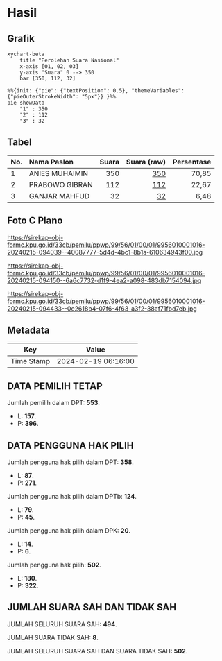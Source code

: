 # Hasil

## Grafik

```mermaid
xychart-beta
    title "Perolehan Suara Nasional"
    x-axis [01, 02, 03]
    y-axis "Suara" 0 --> 350
    bar [350, 112, 32]
```

```mermaid
%%{init: {"pie": {"textPosition": 0.5}, "themeVariables": {"pieOuterStrokeWidth": "5px"}} }%%
pie showData
    "1" : 350
    "2" : 112
    "3" : 32
```

## Tabel

| No. | Nama Paslon    | Suara | Suara (raw) | Persentase |
|:--- |:-------------- | -----:| -----------:| ----------:|
| 1   | ANIES MUHAIMIN | 350   | [350][p-1]  | 70,85      |
| 2   | PRABOWO GIBRAN | 112   | [112][p-2]  | 22,67      |
| 3   | GANJAR MAHFUD  | 32    | [32][p-3]   | 6,48       |


[p-1]: https://github.com/gigit-pemilu/pemilu-2024/blob/main/pilpres/hitung-suara/sub/99-luar-negeri/sub/56-kairo-mesir/sub/01-kairo-mesir/sub/0001-kairo-mesir/sub/016-tps-015/sub/paslon-1.txt
[p-2]: https://github.com/gigit-pemilu/pemilu-2024/blob/main/pilpres/hitung-suara/sub/99-luar-negeri/sub/56-kairo-mesir/sub/01-kairo-mesir/sub/0001-kairo-mesir/sub/016-tps-015/sub/paslon-2.txt
[p-3]: https://github.com/gigit-pemilu/pemilu-2024/blob/main/pilpres/hitung-suara/sub/99-luar-negeri/sub/56-kairo-mesir/sub/01-kairo-mesir/sub/0001-kairo-mesir/sub/016-tps-015/sub/paslon-3.txt

## Foto C Plano

https://sirekap-obj-formc.kpu.go.id/33cb/pemilu/ppwp/99/56/01/00/01/9956010001016-20240215-094039--40087777-5d4d-4bc1-8b1a-610634943f00.jpg

https://sirekap-obj-formc.kpu.go.id/33cb/pemilu/ppwp/99/56/01/00/01/9956010001016-20240215-094150--6a6c7732-d1f9-4ea2-a098-483db7154094.jpg

https://sirekap-obj-formc.kpu.go.id/33cb/pemilu/ppwp/99/56/01/00/01/9956010001016-20240215-094433--0e2618b4-07f6-4f63-a3f2-38af71fbd7eb.jpg


## Metadata

| Key        | Value               |
| ---------- | ------------------- |
| Time Stamp | 2024-02-19 06:16:00 |


## DATA PEMILIH TETAP

Jumlah pemilih dalam DPT: **553**.
 * L: **157**.
 * P: **396**.

## DATA PENGGUNA HAK PILIH

Jumlah pengguna hak pilih dalam DPT: **358**.
 * L: **87**.
 * P: **271**.

Jumlah pengguna hak pilih dalam DPTb: **124**.
 * L: **79**.
 * P: **45**.

Jumlah pengguna hak pilih dalam DPK: **20**.
 * L: **14**.
 * P: **6**.

Jumlah pengguna hak pilih: **502**.
 * L: **180**.
 * P: **322**.

## JUMLAH SUARA SAH DAN TIDAK SAH

JUMLAH SELURUH SUARA SAH: **494**.

JUMLAH SUARA TIDAK SAH: **8**.

JUMLAH SELURUH SUARA SAH DAN SUARA TIDAK SAH: **502**.


